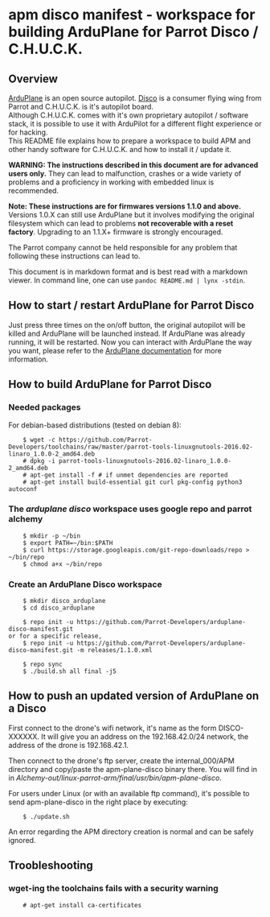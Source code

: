 # apm disco manifest - workspace for building ArduPlane for Parrot Disco / C.H.U.C.K.

## Overview

[ArduPlane](http://ardupilot.org/plane/index.html) is an open source
autopilot. [Disco] is a consumer flying wing from Parrot and C.H.U.C.K. is it's
autopilot board.  
Although C.H.U.C.K. comes with it's own proprietary autopilot / software stack,
it is possible to use it with ArduPilot for a different flight experience or for
hacking.  
This README file explains how to prepare a workspace to build APM and other
handy software for C.H.U.C.K. and how to install it / update it.

**WARNING: The instructions described in this document are for advanced users
only.** They can lead to malfunction, crashes or a wide variety of problems and
a proficiency in working with embedded linux is recommended.

**Note: These instructions are for firmwares versions 1.1.0 and above.**
Versions 1.0.X can still use ArduPlane but it involves modifying the original
filesystem which can lead to problems **not recoverable with a reset factory**.
Upgrading to an 1.1.X+ firmware is strongly encouraged.

The Parrot company cannot be held responsible for any problem that following
these instructions can lead to.

This document is in markdown format and is best read with a markdown viewer. In
command line, one can use `pandoc README.md | lynx -stdin`.

## How to start / restart ArduPlane for Parrot Disco

Just press three times on the on/off button, the original autopilot will be
killed and ArduPlane will be launched instead.
If ArduPlane was already running, it will be restarted.
Now you can interact with ArduPlane the way you want, please refer to the
[ArduPlane documentation][ArduPlane] for more information.

## How to build ArduPlane for Parrot Disco

### Needed packages

For debian-based distributions (tested on debian 8):

        $ wget -c https://github.com/Parrot-Developers/toolchains/raw/master/parrot-tools-linuxgnutools-2016.02-linaro_1.0.0-2_amd64.deb
        # dpkg -i parrot-tools-linuxgnutools-2016.02-linaro_1.0.0-2_amd64.deb
        # apt-get install -f # if unmet dependencies are reported
        # apt-get install build-essential git curl pkg-config python3 autoconf

### The *arduplane disco* workspace uses google repo and parrot alchemy

        $ mkdir -p ~/bin
        $ export PATH=~/bin:$PATH
        $ curl https://storage.googleapis.com/git-repo-downloads/repo > ~/bin/repo
        $ chmod a+x ~/bin/repo

### Create an ArduPlane Disco workspace

        $ mkdir disco_arduplane
        $ cd disco_arduplane

        $ repo init -u https://github.com/Parrot-Developers/arduplane-disco-manifest.git
	or for a specific release,
       	$ repo init -u https://github.com/Parrot-Developers/arduplane-disco-manifest.git -m releases/1.1.0.xml

        $ repo sync
        $ ./build.sh all final -j5

## How to push an updated version of ArduPlane on a Disco

First connect to the drone's wifi network, it's name as the form DISCO-XXXXXX.
It will give you an address on the 192.168.42.0/24 network, the address of the
drone is 192.168.42.1.

Then connect to the drone's ftp server, create the internal\_000/APM directory
and copy/paste the apm-plane-disco binary there. You will find in in
*Alchemy-out/linux-parrot-arm/final/usr/bin/apm-plane-disco*.

For users under Linux (or with an available ftp command), it's possible to
send apm-plane-disco in the right place by executing:

        $ ./update.sh

An error regarding the APM directory creation is normal and can be safely
ignored.

## Troobleshooting

### wget-ing the toolchains fails with a security warning

        # apt-get install ca-certificates

[Disco]:https://www.parrot.com/fr/drones/parrot-disco-fpv#-parrot-disco-fpv
[ADB]:https://developer.android.com/studio/command-line/adb.html
[ArduPlane]:http://ardupilot.org/plane/
